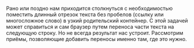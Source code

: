 Рано или поздно нам приходится столкнуться с необходимостью поместить длинный 
отрезок текста без пробелов (ссылку или многосложное слово) в узкий родительский 
контейнер. С этой задачей может справиться и сам браузер путем переноса части 
текста на следующую строку. Но не всегда результат нас устроит. 
Рассмотрим приёмы, позволяющие добавить переносы именно там, где это нужно.
